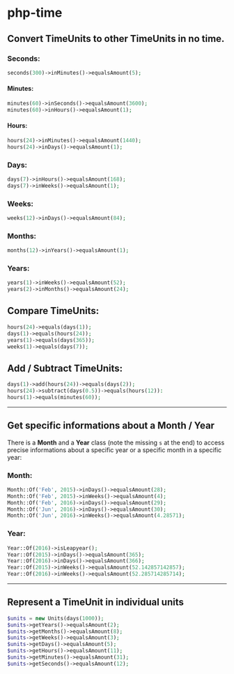 # php-time

## Convert TimeUnits to other TimeUnits in no time.

### Seconds:
```php
seconds(300)->inMinutes()->equalsAmount(5);
```

#### Minutes:
```php
minutes(60)->inSeconds()->equalsAmount(3600);
minutes(60)->inHours()->equalsAmount(1);
```

#### Hours:
```php
hours(24)->inMinutes()->equalsAmount(1440);
hours(24)->inDays()->equalsAmount(1);
```

### Days:
```php
days(7)->inHours()->equalsAmount(168);
days(7)->inWeeks()->equalsAmount(1);
```

### Weeks:
```php
weeks(12)->inDays()->equalsAmount(84);
```

### Months:
```php
months(12)->inYears()->equalsAmount(1);
```

### Years:
```php
years(1)->inWeeks()->equalsAmount(52);
years(2)->inMonths()->equalsAmount(24);
```

## Compare TimeUnits:

```php
hours(24)->equals(days(1));
days(1)->equals(hours(24));
years(1)->equals(days(365));
weeks(1)->equals(days(7));
```

## Add / Subtract TimeUnits:

```php
days(1)->add(hours(24))->equals(days(2));
hours(24)->subtract(days(0.5))->equals(hours(12)):
hours(1)->equals(minutes(60));
```

----

## Get specific informations about a Month / Year

There  is a **Month** and a **Year** class (note the missing `s` at the end) to access precise informations about a specific year or a specific month in a specific year:

### Month:
```php
Month::Of('Feb', 2015)->inDays()->equalsAmount(28);
Month::Of('Feb', 2015)->inWeeks()->equalsAmount(4);
Month::Of('Feb', 2016)->inDays()->equalsAmount(29);
Month::Of('Jun', 2016)->inDays()->equalsAmount(30);
Month::Of('Jun', 2016)->inWeeks()->equalsAmount(4.28571);
```

### Year:
```php
Year::Of(2016)->isLeapyear();
Year::Of(2015)->inDays()->equalsAmount(365);
Year::Of(2016)->inDays()->equalsAmount(366);
Year::Of(2015)->inWeeks()->equalsAmount(52.142857142857);
Year::Of(2016)->inWeeks()->equalsAmount(52.285714285714);
```

----

## Represent a TimeUnit in individual units

```php
$units = new Units(days(1000));
$units->getYears()->equalsAmount(2);
$units->getMonths()->equalsAmount(8);
$units->getWeeks()->equalsAmount(3);
$units->getDays()->equalsAmount(5);
$units->getHours()->equalsAmount(11);
$units->getMinutes()->equalsAmount(31);
$units->getSeconds()->equalsAmount(12);
```
